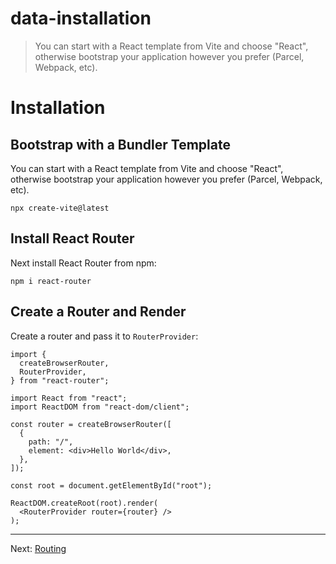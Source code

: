 # data-installation

> You can start with a React template from Vite and choose "React", otherwise bootstrap your application however you prefer (Parcel, Webpack, etc).

# Installation

## Bootstrap with a Bundler Template

You can start with a React template from Vite and choose "React", otherwise bootstrap your application however you prefer (Parcel, Webpack, etc).

    npx create-vite@latest

## Install React Router

Next install React Router from npm:

    npm i react-router

## Create a Router and Render

Create a router and pass it to `RouterProvider`:

    import {
      createBrowserRouter,
      RouterProvider,
    } from "react-router";

    import React from "react";
    import ReactDOM from "react-dom/client";

    const router = createBrowserRouter([
      {
        path: "/",
        element: <div>Hello World</div>,
      },
    ]);

    const root = document.getElementById("root");

    ReactDOM.createRoot(root).render(
      <RouterProvider router={router} />
    );

---

Next: [Routing](./routing)
